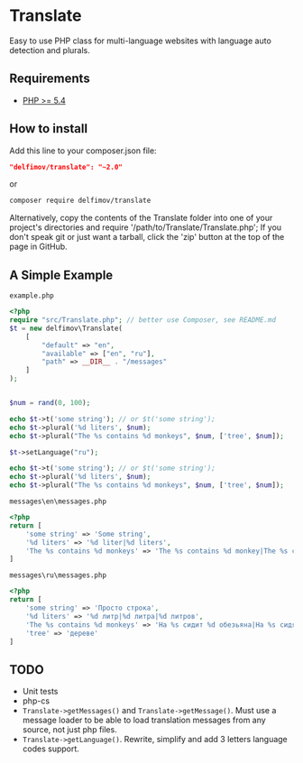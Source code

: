 # Translate

Easy to use PHP class for multi-language websites with language auto detection and plurals.

## Requirements

 * [PHP >= 5.4](http://www.php.net/)

## How to install

Add this line to your composer.json file:

```json
"delfimov/translate": "~2.0"
```

or

```sh
composer require delfimov/translate
```

Alternatively, copy the contents of the Translate folder into one of 
your project's directories and require '/path/to/Translate/Translate.php';
If you don't speak git or just want a tarball, click the 'zip' button at the top of the page in GitHub.

## A Simple Example

`example.php`
```php
<?php
require "src/Translate.php"; // better use Composer, see README.md
$t = new delfimov\Translate(
    [
        "default" => "en",
        "available" => ["en", "ru"],
        "path" => __DIR__ . "/messages"
    ]
);


$num = rand(0, 100);

echo $t->t('some string'); // or $t('some string');
echo $t->plural('%d liters', $num);
echo $t->plural("The %s contains %d monkeys", $num, ['tree', $num]);

$t->setLanguage("ru");

echo $t->t('some string'); // or $t('some string');
echo $t->plural('%d liters', $num);
echo $t->plural("The %s contains %d monkeys", $num, ['tree', $num]);
```

`messages\en\messages.php`
```php
<?php
return [
    'some string' => 'Some string',
    '%d liters' => '%d liter|%d liters',
    'The %s contains %d monkeys' => 'The %s contains %d monkey|The %s contains %d monkeys',
]
```

`messages\ru\messages.php`
```php
<?php
return [
    'some string' => 'Просто строка',
    '%d liters' => '%d литр|%d литра|%d литров',
    'The %s contains %d monkeys' => 'На %s сидит %d обезьяна|На %s сидят %d обезьяны|На %s сидят %d обезьян',
    'tree' => 'дереве'
]
```

## TODO

 * Unit tests
 * php-cs
 * `Translate->getMessages()` and `Translate->getMessage()`. Must use a message loader to be able to load translation messages from any source, not just php files.
 * `Translate->getLanguage()`. Rewrite, simplify and add 3 letters language codes support.  
 